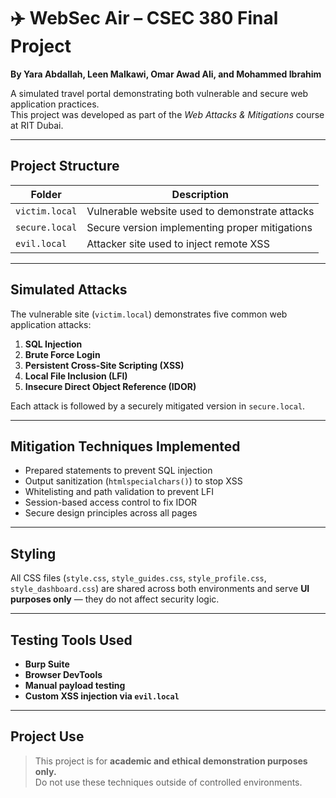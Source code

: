 # ✈️ WebSec Air – CSEC 380 Final Project  
**By Yara Abdallah, Leen Malkawi, Omar Awad Ali, and Mohammed Ibrahim**

A simulated travel portal demonstrating both vulnerable and secure web application practices.  
This project was developed as part of the *Web Attacks & Mitigations* course at RIT Dubai.

---

## Project Structure

| Folder | Description |
|--------|-------------|
| `victim.local` | Vulnerable website used to demonstrate attacks |
| `secure.local` | Secure version implementing proper mitigations |
| `evil.local` | Attacker site used to inject remote XSS |

---

## Simulated Attacks

The vulnerable site (`victim.local`) demonstrates five common web application attacks:

1. **SQL Injection**
2. **Brute Force Login**
3. **Persistent Cross-Site Scripting (XSS)**
4. **Local File Inclusion (LFI)**
5. **Insecure Direct Object Reference (IDOR)**

Each attack is followed by a securely mitigated version in `secure.local`.

---

## Mitigation Techniques Implemented

- Prepared statements to prevent SQL injection  
- Output sanitization (`htmlspecialchars()`) to stop XSS  
- Whitelisting and path validation to prevent LFI  
- Session-based access control to fix IDOR  
- Secure design principles across all pages

---

## Styling

All CSS files (`style.css`, `style_guides.css`, `style_profile.css`, `style_dashboard.css`) are shared across both environments and serve **UI purposes only** — they do not affect security logic.

---

## Testing Tools Used

- **Burp Suite**  
- **Browser DevTools**  
- **Manual payload testing**  
- **Custom XSS injection via `evil.local`**

---

## Project Use

> This project is for **academic and ethical demonstration purposes only.**  
> Do not use these techniques outside of controlled environments.
